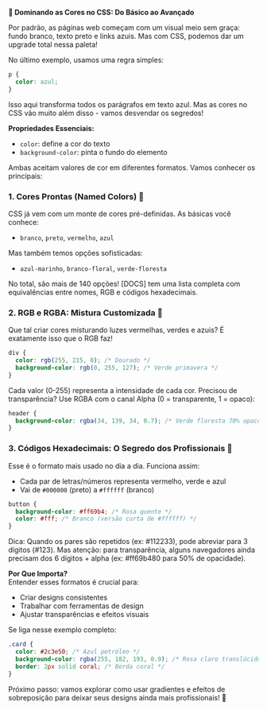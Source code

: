 

**🎨 Dominando as Cores no CSS: Do Básico ao Avançado**

Por padrão, as páginas web começam com um visual meio sem graça: fundo branco, texto preto e links azuis. Mas com CSS, podemos dar um upgrade total nessa paleta!

No último exemplo, usamos uma regra simples:
```css
p {
  color: azul;
}
```
Isso aqui transforma todos os parágrafos em texto azul. Mas as cores no CSS vão muito além disso - vamos desvendar os segredos!

**Propriedades Essenciais:**
- `color`: define a cor do texto
- `background-color`: pinta o fundo do elemento

Ambas aceitam valores de cor em diferentes formatos. Vamos conhecer os principais:

### 1. Cores Prontas (Named Colors) 🎨
CSS já vem com um monte de cores pré-definidas. As básicas você conhece:
- `branco`, `preto`, `vermelho`, `azul`

Mas também temos opções sofisticadas:
- `azul-marinho`, `branco-floral`, `verde-floresta`

No total, são mais de 140 opções! [DOCS] tem uma lista completa com equivalências entre nomes, RGB e códigos hexadecimais.

### 2. RGB e RGBA: Mistura Customizada 🧪
Que tal criar cores misturando luzes vermelhas, verdes e azuis? É exatamente isso que o RGB faz!

```css
div {
  color: rgb(255, 215, 0); /* Dourado */
  background-color: rgb(0, 255, 127); /* Verde primavera */
}
```
Cada valor (0-255) representa a intensidade de cada cor. Precisou de transparência? Use RGBA com o canal Alpha (0 = transparente, 1 = opaco):

```css
header {
  background-color: rgba(34, 139, 34, 0.7); /* Verde floresta 70% opaco */
}
```

### 3. Códigos Hexadecimais: O Segredo dos Profissionais 🔢
Esse é o formato mais usado no dia a dia. Funciona assim:
- Cada par de letras/números representa vermelho, verde e azul
- Vai de `#000000` (preto) a `#ffffff` (branco)

```css
button {
  background-color: #ff69b4; /* Rosa quente */
  color: #fff; /* Branco (versão curta de #ffffff) */
}
```
Dica: Quando os pares são repetidos (ex: #112233), pode abreviar para 3 dígitos (#123). Mas atenção: para transparência, alguns navegadores ainda precisam dos 6 dígitos + alpha (ex: #ff69b480 para 50% de opacidade).

**Por Que Importa?**  
Entender esses formatos é crucial para:
- Criar designs consistentes
- Trabalhar com ferramentas de design
- Ajustar transparências e efeitos visuais

Se liga nesse exemplo completo:
```css
.card {
  color: #2c3e50; /* Azul petróleo */
  background-color: rgba(255, 182, 193, 0.9); /* Rosa claro translúcido */
  border: 2px solid coral; /* Borda coral */
}
``` 
Próximo passo: vamos explorar como usar gradientes e efeitos de sobreposição para deixar seus designs ainda mais profissionais! 🚀